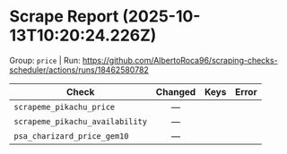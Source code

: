 # Scrape Report (2025-10-13T10:20:24.226Z)

Group: `price`  |  Run: https://github.com/AlbertoRoca96/scraping-checks-scheduler/actions/runs/18462580782

| Check | Changed | Keys | Error |
|---|:---:|:--|:--|
| `scrapeme_pikachu_price` | — |  |  |
| `scrapeme_pikachu_availability` | — |  |  |
| `psa_charizard_price_gem10` | — |  |  |
